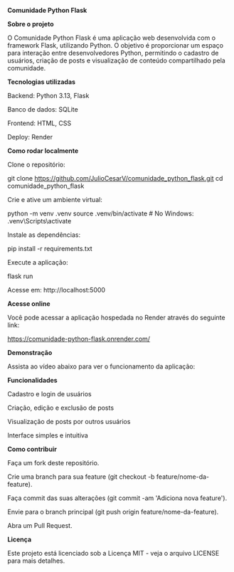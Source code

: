 **Comunidade Python Flask**

**Sobre o projeto**

O Comunidade Python Flask é uma aplicação web desenvolvida com o framework Flask, utilizando Python. O objetivo é proporcionar um espaço para interação entre desenvolvedores Python, permitindo o cadastro de usuários, criação de posts e visualização de conteúdo compartilhado pela comunidade.


**Tecnologias utilizadas**

Backend: Python 3.13, Flask

Banco de dados: SQLite

Frontend: HTML, CSS

Deploy: Render


**Como rodar localmente**

Clone o repositório:

git clone https://github.com/JulioCesarV/comunidade_python_flask.git
cd comunidade_python_flask


Crie e ative um ambiente virtual:

python -m venv .venv
source .venv/bin/activate  # No Windows: .venv\Scripts\activate


Instale as dependências:

pip install -r requirements.txt


Execute a aplicação:

flask run


Acesse em: http://localhost:5000


**Acesse online**

Você pode acessar a aplicação hospedada no Render através do seguinte link:

https://comunidade-python-flask.onrender.com/


**Demonstração**

Assista ao vídeo abaixo para ver o funcionamento da aplicação:


**Funcionalidades**

Cadastro e login de usuários

Criação, edição e exclusão de posts

Visualização de posts por outros usuários

Interface simples e intuitiva


**Como contribuir**

Faça um fork deste repositório.

Crie uma branch para sua feature (git checkout -b feature/nome-da-feature).

Faça commit das suas alterações (git commit -am 'Adiciona nova feature').

Envie para o branch principal (git push origin feature/nome-da-feature).

Abra um Pull Request.


**Licença**

Este projeto está licenciado sob a Licença MIT - veja o arquivo LICENSE
 para mais detalhes.
